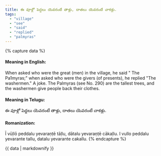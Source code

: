 ```yaml
---
title: ఈ వూళ్లో పెద్దలు యెవరంటే తాళ్లు, దాతలు యెవరంటే చాకళ్లు.
tags:
  - "village"
  - "see"
  - "said"
  - "replied"
  - "palmyras"
---
```


{% capture data %}
#### Meaning in English:
When asked who were the great (men) in the village, he said " The Pa1myras;" when asked who were the givers (of presents), he replied "The washermen."
A joke. The Palmyras (see No. 290) are the tallest trees, and the washermen give people back their clothes.

#### Meaning in Telugu:
ఈ వూళ్లో పెద్దలు యెవరంటే తాళ్లు, దాతలు యెవరంటే చాకళ్లు.

#### Romanization:
Ī vūḷlō peddalu yevaraṇṭē tāḷlu, dātalu yevaraṇṭē cākaḷlu.
I vullo peddalu yevarante tallu, datalu yevarante cakallu.
{% endcapture %}

{{ data | markdownify }}

